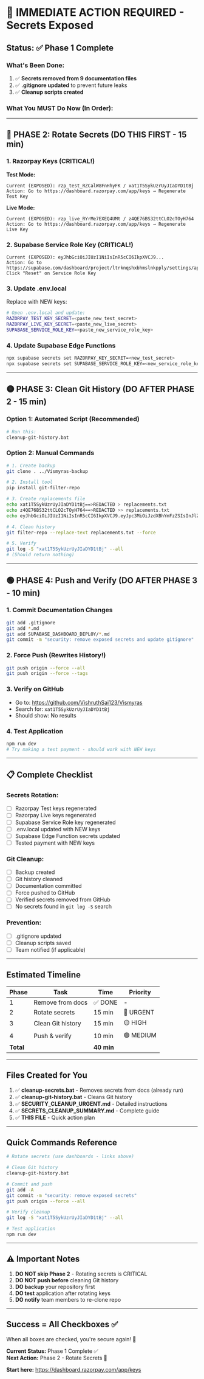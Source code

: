 # 🚨 IMMEDIATE ACTION REQUIRED - Secrets Exposed

## Status: ✅ Phase 1 Complete

### What's Been Done:
1. ✅ **Secrets removed from 9 documentation files**
2. ✅ **.gitignore updated** to prevent future leaks
3. ✅ **Cleanup scripts created**

### What You MUST Do Now (In Order):

---

## 🔴 PHASE 2: Rotate Secrets (DO THIS FIRST - 15 min)

### 1. Razorpay Keys (CRITICAL!)

**Test Mode:**
```
Current (EXPOSED): rzp_test_RZCalW8FnHhyFK / xat1T5SykUzrUyJIaDYD1tBj
Action: Go to https://dashboard.razorpay.com/app/keys → Regenerate Test Key
```

**Live Mode:**
```
Current (EXPOSED): rzp_live_RYrMe7EXEQ4UMt / z4QE76BS32ttCLO2cTOyH764
Action: Go to https://dashboard.razorpay.com/app/keys → Regenerate Live Key
```

### 2. Supabase Service Role Key (CRITICAL!)

```
Current (EXPOSED): eyJhbGciOiJIUzI1NiIsInR5cCI6IkpXVCJ9...
Action: Go to https://supabase.com/dashboard/project/ltrknqshxbhmslnkpply/settings/api
Click "Reset" on Service Role Key
```

### 3. Update .env.local

Replace with NEW keys:
```bash
# Open .env.local and update:
RAZORPAY_TEST_KEY_SECRET=<paste_new_test_secret>
RAZORPAY_LIVE_KEY_SECRET=<paste_new_live_secret>
SUPABASE_SERVICE_ROLE_KEY=<paste_new_service_role_key>
```

### 4. Update Supabase Edge Functions

```bash
npx supabase secrets set RAZORPAY_KEY_SECRET=<new_test_secret>
npx supabase secrets set SUPABASE_SERVICE_ROLE_KEY=<new_service_role_key>
```

---

## 🟡 PHASE 3: Clean Git History (DO AFTER PHASE 2 - 15 min)

### Option 1: Automated Script (Recommended)
```bash
# Run this:
cleanup-git-history.bat
```

### Option 2: Manual Commands
```bash
# 1. Create backup
git clone . ../Vismyras-backup

# 2. Install tool
pip install git-filter-repo

# 3. Create replacements file
echo xat1T5SykUzrUyJIaDYD1tBj==>REDACTED > replacements.txt
echo z4QE76BS32ttCLO2cTOyH764==>REDACTED >> replacements.txt
echo eyJhbGciOiJIUzI1NiIsInR5cCI6IkpXVCJ9.eyJpc3MiOiJzdXBhYmFzZSIsInJlZiI6Imx0cmtucXNoeGJobXNsbmtwcGx5Iiwicm9sZSI6InNlcnZpY2Vfcm9sZSIsImlhdCI6MTc2MTY0MDU1MSwiZXhwIjoyMDc3MjE2NTUxfQ.wWvlF7zfUfaBHMh0wUFhvsxkjspk2D9FA7lL4ZpXNQQ==>REDACTED >> replacements.txt

# 4. Clean history
git filter-repo --replace-text replacements.txt --force

# 5. Verify
git log -S "xat1T5SykUzrUyJIaDYD1tBj" --all
# (Should return nothing)
```

---

## 🟢 PHASE 4: Push and Verify (DO AFTER PHASE 3 - 10 min)

### 1. Commit Documentation Changes
```bash
git add .gitignore
git add *.md
git add SUPABASE_DASHBOARD_DEPLOY/*.md
git commit -m "security: remove exposed secrets and update gitignore"
```

### 2. Force Push (Rewrites History!)
```bash
git push origin --force --all
git push origin --force --tags
```

### 3. Verify on GitHub
- Go to: https://github.com/VishruthSai123/Vismyras
- Search for: `xat1T5SykUzrUyJIaDYD1tBj`
- Should show: No results

### 4. Test Application
```bash
npm run dev
# Try making a test payment - should work with NEW keys
```

---

## 📋 Complete Checklist

### Secrets Rotation:
- [ ] Razorpay Test keys regenerated
- [ ] Razorpay Live keys regenerated
- [ ] Supabase Service Role key regenerated
- [ ] .env.local updated with NEW keys
- [ ] Supabase Edge Function secrets updated
- [ ] Tested payment with NEW keys

### Git Cleanup:
- [ ] Backup created
- [ ] Git history cleaned
- [ ] Documentation committed
- [ ] Force pushed to GitHub
- [ ] Verified secrets removed from GitHub
- [ ] No secrets found in `git log -S` search

### Prevention:
- [ ] .gitignore updated
- [ ] Cleanup scripts saved
- [ ] Team notified (if applicable)

---

## Estimated Timeline

| Phase | Task | Time | Priority |
|-------|------|------|----------|
| 1 | Remove from docs | ✅ DONE | - |
| 2 | Rotate secrets | 15 min | 🔴 URGENT |
| 3 | Clean Git history | 15 min | 🟡 HIGH |
| 4 | Push & verify | 10 min | 🟢 MEDIUM |
| **Total** | | **40 min** | |

---

## Files Created for You

1. ✅ **cleanup-secrets.bat** - Removes secrets from docs (already run)
2. ✅ **cleanup-git-history.bat** - Cleans Git history
3. ✅ **SECURITY_CLEANUP_URGENT.md** - Detailed instructions
4. ✅ **SECRETS_CLEANUP_SUMMARY.md** - Complete guide
5. ✅ **THIS FILE** - Quick action plan

---

## Quick Commands Reference

```bash
# Rotate secrets (use dashboards - links above)

# Clean Git history
cleanup-git-history.bat

# Commit and push
git add -A
git commit -m "security: remove exposed secrets"
git push origin --force --all

# Verify cleanup
git log -S "xat1T5SykUzrUyJIaDYD1tBj" --all

# Test application
npm run dev
```

---

## ⚠️ Important Notes

1. **DO NOT skip Phase 2** - Rotating secrets is CRITICAL
2. **DO NOT push before** cleaning Git history
3. **DO backup** your repository first
4. **DO test** application after rotating keys
5. **DO notify** team members to re-clone repo

---

## Success = All Checkboxes ✅

When all boxes are checked, you're secure again! 🎉

**Current Status:** Phase 1 Complete ✅  
**Next Action:** Phase 2 - Rotate Secrets 🔴

**Start here:** https://dashboard.razorpay.com/app/keys
